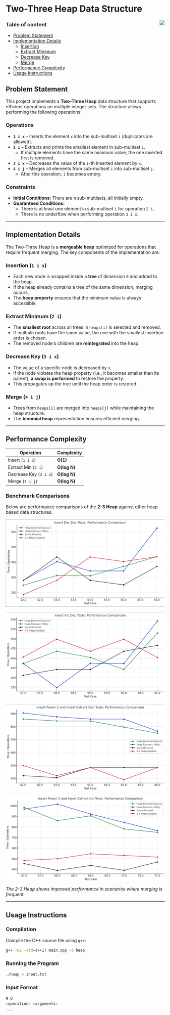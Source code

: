 # Two-Three Heap Data Structure

<img align="right" src="./Resources/TwoThreeHeap.pdf">

### **Table of content**
- [Problem Statement](#problem-statement)
- [Implementation Details](#implementation-details)
    - [Insertion](#insertion-1-i-x)
    - [Extract Minimum](#extract-minimum-2-i) 
    - [Decrease Key](#decrease-key-3-i-x)
    - [Merge](#merge-4-i-j)
- [Performance Complexity](#performance-complexity) 
- [Usage Instructions](#usage-instructions)

## Problem Statement

This project implements a **Two-Three Heap** data structure that supports efficient operations on multiple integer sets. The structure allows performing the following operations:

### Operations
- **`1 i x`** – Inserts the element `x` into the sub-multiset `i` (duplicates are allowed).
- **`2 i`** – Extracts and prints the smallest element in sub-multiset `i`.  
  - If multiple elements have the same minimum value, the one inserted first is removed.
- **`3 i x`** – Decreases the value of the `i`-th inserted element by `x`.
- **`4 i j`** – Merges all elements from sub-multiset `i` into sub-multiset `j`.  
  - After this operation, `i` becomes empty.

### Constraints
- **Initial Conditions:** There are `N` sub-multisets, all initially empty.
- **Guaranteed Conditions:**
  - There is at least one element in sub-multiset `i` for operation `2 i`.
  - There is no underflow when performing operation `3 i x`.

----------

## Implementation Details
The Two-Three Heap is a **mergeable heap** optimized for operations that require frequent merging. The key components of the implementation are:

### Insertion (`1 i x`)
- Each new node is wrapped inside a **tree** of dimension `0` and added to the heap.
- If the heap already contains a tree of the same dimension, merging occurs.
- The **heap property** ensures that the minimum value is always accessible.

### Extract Minimum (`2 i`)
- The **smallest root** across all trees in `heaps[i]` is selected and removed.
- If multiple roots have the same value, the one with the smallest insertion order is chosen.
- The removed node's children are **reintegrated** into the heap.

### Decrease Key (`3 i x`)
- The value of a specific node is decreased by `x`.
- If the node violates the heap property (i.e., it becomes smaller than its parent), **a swap is performed** to restore the property.
- This propagates up the tree until the heap order is restored.

### Merge (`4 i j`)
- Trees from `heaps[i]` are merged into `heaps[j]` while maintaining the heap structure.
- The **binomial heap** representation ensures efficient merging.

----------

## Performance Complexity
| Operation      | Complexity |
|---------------|------------|
| Insert (`1 i x`) | **O(1)** |
| Extract Min (`2 i`) | **O(log N)** |
| Decrease Key (`3 i x`) | **O(log N)** |
| Merge (`4 i j`) | **O(log N)** |

### Benchmark Comparisons
Below are performance comparisons of the **2-3 Heap** against other heap-based data structures.

<p align="center">
  <img src="./Resources/Graph_1.jpg">
</p>

<p align="center">
  <img src="./Resources/Graph_2.jpg">
</p>

<p align="center">
  <img src="./Resources/Graph_3.jpg">
</p>

<p align="center">
  <img src="./Resources/Graph_4.jpg">
</p>

*The 2-3 Heap shows improved performance in scenarios where merging is frequent.*

----------

## Usage Instructions

### Compilation
Compile the C++ source file using `g++`:
```sh
g++ -O2 -std=c++17 main.cpp -o heap
```

### Running the Program
```sh
./heap < input.txt
```

### Input Format
```sh
N Q
<operation> <arguments>
...
```
